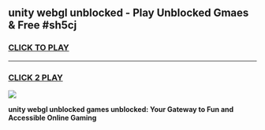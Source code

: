 
## unity webgl unblocked - Play Unblocked Gmaes & Free #sh5cj
<h3>
<a href="https://news.freeplayer.one?title=unity_webgl_unblocked&ref=27F">CLICK TO PLAY</a></h3>
<hr>

<h3>
<a href="https://news.freeplayer.one?title=unity_webgl_unblocked&ref=27F">CLICK 2 PLAY</a>
  
</h3>

<a href="https://news.freeplayer.one?title=unity_webgl_unblocked&ref=27F/"><img src="https://clearcache.store/games.png"></a>


**unity webgl unblocked games unblocked: Your Gateway to Fun and Accessible Online Gaming**
